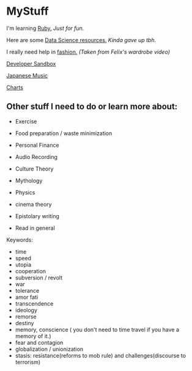 # MyStuff

I'm learning [Ruby.](Ruby/home.md) *Just for fun.*

Here are some [Data Science resources.](ML.md) *Kinda gave up tbh.*

I really need help in [fashion.](Clothing.md) *(Taken from Felix's wardrobe video)*

[Developer Sandbox](template.htm)

[Japanese Music](https://www.youtube.com/playlist?list=PL27NNm-I4NZgr6OKKcs_vqHoYyYd6EX7Z)

[Charts](charts.html)

## Other stuff I need to do or learn more about:

- Exercise
- Food preparation / waste minimization
- Personal Finance
- Audio Recording

- Culture Theory
- Mythology
- Physics
- cinema theory
- Epistolary writing
- Read in general

Keywords:
- time
- speed
- utopia
- cooperation
- subversion / revolt
- war
- tolerance
- amor fati
- transcendence
- ideology
- remorse
- destiny
- memory, conscience ( you don't need to time travel if you have a memory of it.)
- fear and contagion
- globalization / unionization
- stasis: resistance(reforms to mob rule) and challenges(discourse to terrorism)

